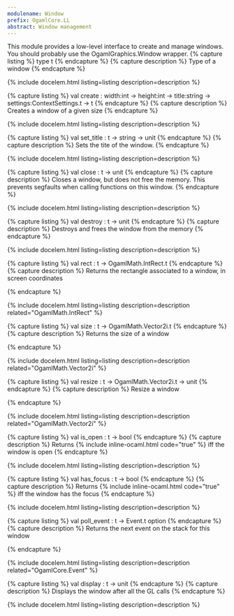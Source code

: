 ```yaml
---
modulename: Window 
prefix: OgamlCore.LL
abstract: Window management 
---
```



This module provides a low-level interface to create and
 manage windows. You should probably use the OgamlGraphics.Window
 wrapper. 
{% capture listing %}
type t
{% endcapture %}
{% capture description %}
Type of a window 
{% endcapture %}

{% include docelem.html listing=listing description=description  %}

{% capture listing %}
val create : width:int -> height:int -> title:string -> settings:ContextSettings.t -> t
{% endcapture %}
{% capture description %}
Creates a window of a given size 
{% endcapture %}

{% include docelem.html listing=listing description=description  %}

{% capture listing %}
val set_title : t -> string -> unit
{% endcapture %}
{% capture description %}
Sets the tite of the window. 
{% endcapture %}

{% include docelem.html listing=listing description=description  %}

{% capture listing %}
val close : t -> unit
{% endcapture %}
{% capture description %}
Closes a window, but does not free the memory.
 This prevents segfaults when calling functions on this window. 
{% endcapture %}

{% include docelem.html listing=listing description=description  %}

{% capture listing %}
val destroy : t -> unit
{% endcapture %}
{% capture description %}
Destroys and frees the window from the memory 
{% endcapture %}

{% include docelem.html listing=listing description=description  %}

{% capture listing %}
val rect : t -> OgamlMath.IntRect.t
{% endcapture %}
{% capture description %}
Returns the rectangle associated to a window, in screen coordinates 
 
{% endcapture %}

{% include docelem.html listing=listing description=description  related="OgamlMath.IntRect" %}

{% capture listing %}
val size : t -> OgamlMath.Vector2i.t
{% endcapture %}
{% capture description %}
Returns the size of a window
 
{% endcapture %}

{% include docelem.html listing=listing description=description  related="OgamlMath.Vector2i" %}

{% capture listing %}
val resize : t -> OgamlMath.Vector2i.t -> unit
{% endcapture %}
{% capture description %}
Resize a window
 
{% endcapture %}

{% include docelem.html listing=listing description=description  related="OgamlMath.Vector2i" %}

{% capture listing %}
val is_open : t -> bool
{% endcapture %}
{% capture description %}
Returns {% include inline-ocaml.html code="true" %} iff the window is open 
{% endcapture %}

{% include docelem.html listing=listing description=description  %}

{% capture listing %}
val has_focus : t -> bool
{% endcapture %}
{% capture description %}
Returns {% include inline-ocaml.html code="true" %} iff the window has the focus 
{% endcapture %}

{% include docelem.html listing=listing description=description  %}

{% capture listing %}
val poll_event : t -> Event.t option
{% endcapture %}
{% capture description %}
Returns the next event on the stack for this window
 
{% endcapture %}

{% include docelem.html listing=listing description=description  related="OgamlCore.Event" %}

{% capture listing %}
val display : t -> unit
{% endcapture %}
{% capture description %}
Displays the window after all the GL calls 
{% endcapture %}

{% include docelem.html listing=listing description=description  %}

